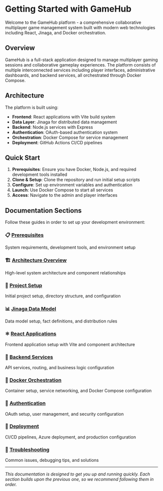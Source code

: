 # Getting Started with GameHub

Welcome to the GameHub platform - a comprehensive collaborative multiplayer game management system built with modern web technologies including React, Jinaga, and Docker orchestration.

## Overview

GameHub is a full-stack application designed to manage multiplayer gaming sessions and collaborative gameplay experiences. The platform consists of multiple interconnected services including player interfaces, administrative dashboards, and backend services, all orchestrated through Docker Compose.

## Architecture

The platform is built using:
- **Frontend**: React applications with Vite build system
- **Data Layer**: Jinaga for distributed data management
- **Backend**: Node.js services with Express
- **Authentication**: OAuth-based authentication system
- **Orchestration**: Docker Compose for service management
- **Deployment**: GitHub Actions CI/CD pipelines

## Quick Start

1. **Prerequisites**: Ensure you have Docker, Node.js, and required development tools installed
2. **Clone & Setup**: Clone the repository and run initial setup scripts
3. **Configure**: Set up environment variables and authentication
4. **Launch**: Use Docker Compose to start all services
5. **Access**: Navigate to the admin and player interfaces

## Documentation Sections

Follow these guides in order to set up your development environment:

### 📋 [Prerequisites](./01-prerequisites.md)
System requirements, development tools, and environment setup

### 🏗️ [Architecture Overview](./02-architecture-overview.md)
High-level system architecture and component relationships

### 🚀 [Project Setup](./03-project-setup.md)
Initial project setup, directory structure, and configuration

### 📊 [Jinaga Data Model](./04-jinaga-model.md)
Data model setup, fact definitions, and distribution rules

### ⚛️ [React Applications](./05-react-applications.md)
Frontend application setup with Vite and component architecture

### 🔧 [Backend Services](./06-backend-services.md)
API services, routing, and business logic configuration

### 🐳 [Docker Orchestration](./07-docker-orchestration.md)
Container setup, service networking, and Docker Compose configuration

### 🔐 [Authentication](./08-authentication.md)
OAuth setup, user management, and security configuration

### 🚀 [Deployment](./09-deployment.md)
CI/CD pipelines, Azure deployment, and production configuration

### 🔧 [Troubleshooting](./10-troubleshooting.md)
Common issues, debugging tips, and solutions

---

*This documentation is designed to get you up and running quickly. Each section builds upon the previous one, so we recommend following them in order.*